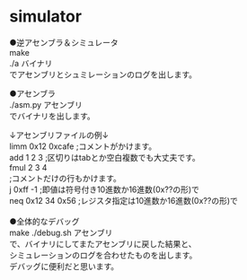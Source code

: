 # simulator

●逆アセンブラ＆シミュレータ</br>
make</br>
./a バイナリ</br>
でアセンブリとシュミレーションのログを出します。

●アセンブラ</br>
./asm.py アセンブリ</br>
でバイナリを出します。

↓アセンブリファイルの例↓</br>
limm 0x12 0xcafe      ;コメントがかけます。</br>
add 1 2 3  ;区切りはtabとか空白複数でも大丈夫です。</br>
fmul 2 3 4</br>
;コメントだけの行もかけます。</br>
j 0xff -1             ;即値は符号付き10進数か16進数(0x??の形)で</br>
neq 0x12 34 0x56      ;レジスタ指定は10進数か16進数(0x??の形)で</br>
</br>
●全体的なデバッグ</br>
make
./debug.sh アセンブリ</br>
で、バイナリにしてまたアセンブリに戻した結果と、</br>
シミュレーションのログを合わせたものを出します。</br>
デバッグに便利だと思います。</br>